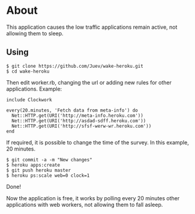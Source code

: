 # About

This application causes the low traffic applications remain active, not allowing them to sleep.

## Using

    $ git clone https://github.com/Juev/wake-heroku.git
    $ cd wake-heroku

Then edit worker.rb, changing the url or adding new rules for other applications. Example:

    include Clockwork

    every(20.minutes, 'Fetch data from meta-info') do
      Net::HTTP.get(URI('http://meta-info.heroku.com'))
      Net::HTTP.get(URI('http://asdad-sdff.heroku.com'))
      Net::HTTP.get(URI('http://sfsf-werw-wr.heroku.com'))
    end    

If required, it is possible to change the time of the survey. In this example, 20 minutes.

    $ git commit -a -m "New changes"
    $ heroku apps:create
    $ git push heroku master
    $ heroku ps:scale web=0 clock=1
    
Done!

Now the application is free, it works by polling every 20 minutes other applications with web workers, not allowing them to fall asleep.

